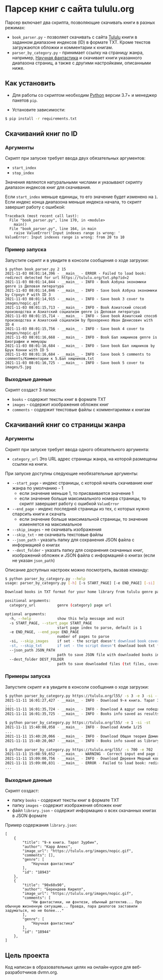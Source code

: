 # Парсер книг с сайта tululu.org

Парсер включает два скрипта, позволяющие скачивать книги в разных режимах:
- `book_parser.py` - позволяет скачивать с сайта [Tululu](https://tululu.org) книги в заданном диапазоне индексов (ID) в формате TXT. Кроме текстов загружаются обложки и комментарии к книгам.
- `parser_by_category.py` - принимает ссылку на страницу жанра, например, [Научная фантастика](https://tululu.org/l55/) и скачивает книги указанного диапазона страниц, а также с другими настройками, описанными ниже.

## Как установить

- Для работы со скриптом необходим [Python](https://www.python.org/downloads/) версии 3.7+ и менеджер пакетов `pip`.

- Установите зависимости:
```bash
$ pip install -r requirements.txt
```

## Скачиваний книг по ID

### Аргументы

Скрипт при запуске требует ввода двух обязательных аргументов:
- `start_index`
- `stop_index`

Значения являются натуральными числами и указывают скрипту диапазон индексов книг для скачивания.

Если `start_index` меньше единицы, то его значение будет изменено на `1`. Если индекс конца диапазона меньше индекса начала, то скрипт завершит работу с ошибкой:

```
Traceback (most recent call last):
  File "book_parser.py", line 170, in <module>
    main()
  File "book_parser.py", line 164, in main
    raise ValueError('Input indexes range is wrong: '
ValueError: Input indexes range is wrong: from 20 to 10
```

### Пример запуска

Запустите скрипт и в увидите в консоли сообщения о ходе загрузки:
```
$ python book_parser.py 2 15
2021-11-03 08:01:14,396 - __main__ - ERROR - Failed to load book: redirect detected for url https://tululu.org/txt.php?id=2
2021-11-03 08:01:14,844 - __main__ - INFO - Book Азбука экономики genre is Деловая литература
2021-11-03 08:01:14,846 - __main__ - INFO - Save book Азбука экономики by Строуп Р with ID 3
2021-11-03 08:01:14,915 - __main__ - INFO - Save book 3 cover to images/nopic.gif
2021-11-03 08:01:15,713 - __main__ - INFO - Book Азиатский способ производства и Азиатский социализм genre is Деловая литература
2021-11-03 08:01:15,714 - __main__ - INFO - Save book Азиатский способ производства и Азиатский социализм by Прохоренко Иван Денисович with ID 4
2021-11-03 08:01:15,756 - __main__ - INFO - Save book 4 cover to images/nopic.gif
2021-11-03 08:01:16,668 - __main__ - INFO - Book Бал хищников genre is Биографии и мемуары
2021-11-03 08:01:16,684 - __main__ - INFO - Save book Бал хищников by Брук Конни with ID 5
2021-11-03 08:01:16,684 - __main__ - INFO - Save book 5 comments to comments/Комментарии к 5.Бал хищников.txt
2021-11-03 08:01:16,725 - __main__ - INFO - Save book 5 cover to images/5.jpg
```

### Выходные данные

Скрипт создаст 3 папки:
- `books` - содержит тексты книг в формате TXT
- `images` - содержит изображения обложек книг
- `comments` - содержит текстовые файлы с комментариями к книгам

## Скачиваний книг со страницы жанра

### Аргументы

Скрипт при запуске требует ввода одного обязательного аргумента:
- `category_url`
Это URL адрес страницы жанра, на которой размещены ссылки на книги. 

При запуске доступны следующие необязательные аргументы:
- `--start_page` - индекс страницы, с которой начать скачивание книг жанра по умолчанию - 1
  - если значение меньше 1, то присваивается значение 1 
  - если значение больше максимального номера страницы, то скрипт завершает работу с ошибкой `ValueError`
- `--end_page` - индекс последней страницы из тех, с которых нужно спарсить книги и скачать
  - если значение больше максимальной страницы, то значение изменяется на максимальное
- `--skip_images` - не скачивать изображения
- `--skip_txt` - не скачивать текстовые файлы
- `--json_path` - указать папку для сохранения JSON файла с информацией о книгах
- `--dest_folder` - указать папку для сохранения скачанных книг, изображений обложек и JSON файла с информацией о книгах (если не указан `json_path`)

Описание доступных настроек можно посмотреть, вызвав команду:
```bash
$ python parser_by_category.py --help
usage: parser_by_category.py [-h] [-s START_PAGE] [-e END_PAGE] [-si] [-st] [--json_path JSON_PATH] [--dest_folder DEST_FOLDER] category_url

Download books in TXT format for your home library from tululu genre page given as url

positional arguments:
  category_url          genre (category) page url

optional arguments:
  -h, --help            show this help message and exit
  -s START_PAGE, --start_page START_PAGE
                        start page index to parse, default is 1
  -e END_PAGE, --end_page END_PAGE
                        number of pages to parse
  -si, --skip_images    if set - the script doesn't download book cover images
  -st, --skip_txt       if set - the script doesn't download book txt files
  --json_path JSON_PATH
                        path to save JSON file with downloaded books info
  --dest_folder DEST_FOLDER
                        path to save downloaded files (txt files, covers, book info)

```

### Примеры запуска

Запустите скрипт и в увидите в консоли сообщения о ходе загрузки:

```bash
$ python parser_by_category.py https://tululu.org/l55/ -s 3 -e 3 -si --dest_folder results_0
2021-11-11 16:01:27,427 - __main__ - INFO - Download 9-я книга. Тарат Зурбин 1/25
...
2021-11-11 16:01:35,724 - __main__ - INFO - Download А вдруг они победят 25/25
2021-11-11 16:01:35,725 - __main__ - INFO - Books info saved as results_0/library.json

```

```bash
$ python parser_by_category.py https://tululu.org/l55/ -e 1 -si -st
2021-11-11 15:40:08,058 - __main__ - INFO - Download Алиби 1/25
...
2021-11-11 15:40:20,066 - __main__ - INFO - Download Общая теория Доминант 25/25
2021-11-11 15:40:20,067 - __main__ - INFO - Books info saved as library.json

```

```bash
$ python parser_by_category.py https://tululu.org/l55/ -s 700 -e 702
2021-11-11 15:08:59,652 - __main__ - WARNING - Correct input end page index to maximum available - 701
2021-11-11 15:09:00,756 - __main__ - INFO - Download Деревня Медный ковш 1/37
2021-11-11 15:09:00,831 - __main__ - ERROR - Failed to load book: redirect detected for url https://tululu.org/txt.php?id=59678
...

```

### Выходные данные

Скрипт создаст:
- папку `books` - содержит тексты книг в формате TXT
- папку `images` - содержит изображения обложек книг
- файл `library.json` - содержит информацию о всех скачанных книгах в JSON формате

Пример содержания `library.json`:
```
[
    {
        "title": "9-я книга. Тарат Зурбин",
        "author": "Карр Алекс",
        "image_url": "https://tululu.org/images/nopic.gif",
        "comments": [],
        "genre": [
            "Научная фантастика"
        ],
        "id": "18943"
    },
    {
        "title": "90х60х90",
        "author": "Берендеев Кирилл",
        "image_url": "https://tululu.org/images/nopic.gif",
        "comments": [
            "Ни фантастики, ни фэнтези, обычный детектив... Про обычную жизненную ситуацию... Правда, пара диалогов заставили задуматься, но не более..."
        ],
        "genre": [
            "Научная фантастика"
        ],
        "id": "18944"
    },
]
```

## Цель проекта

Код написан в образовательных целях на онлайн-курсе для веб-разработчиков dvmn.org.
